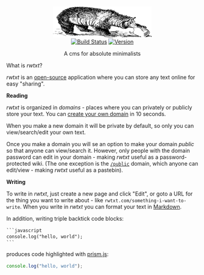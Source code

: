 
<p align="center">
<img
    src="/static/img/logo.png"
    width="260" height="80" border="0" alt="rwtxt">
<br>
<a href="https://travis-ci.org/schollz/rwtxt"><img
src="https://img.shields.io/travis/schollz/rwtxt.svg?style=flat-square"
alt="Build Status"></a> <a
href="https://github.com/schollz/rwtxt/releases/latest"><img
src="https://img.shields.io/badge/version-2.11.0-brightgreen.svg?style=flat-square"
alt="Version"></a> </p>

<p align="center">A cms for absolute minimalists</a></p>

What is *rwtxt*?

*rwtxt* is an [open-source](https://github.com/schollz/rwtxt) application where you can store any text online for easy "sharing".

**Reading**

*rwtxt* is organized in *domains* - places where you can privately or publicly store your text. You can [create your own domain](/public) in 10 seconds.

When you make a new domain it will be private by default, so only you can view/search/edit your own text. 

Once you make a domain you will se an option to make your domain *public* so that anyone can view/search it. However, only people with the domain password can edit in your domain - making *rwtxt* useful as a password-protected wiki. (The one exception is the [`/public`](/public) domain, which anyone can edit/view - making *rwtxt* useful as a pastebin).

**Writing**

To write in *rwtxt*, just create a new page and click "Edit", or goto a URL for the thing you want to write about - like `rwtxt.com/something-i-want-to-write`. When you write in *rwtxt* you can format your text in [Markdown](https://guides.github.com/features/mastering-markdown/).

In addition, writing triple backtick code blocks:


    ```javascript
    console.log("hello, world");
    ```

produces code highlighted with [prism.js](https://prismjs.com/):

```javascript
console.log("hello, world");
```